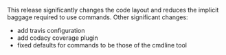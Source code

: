 This release significantly changes the code layout and reduces the implicit baggage required to use commands. Other significant changes:

- add travis configuration
- add codacy coverage plugin
- fixed defaults for commands to be those of the cmdline tool
